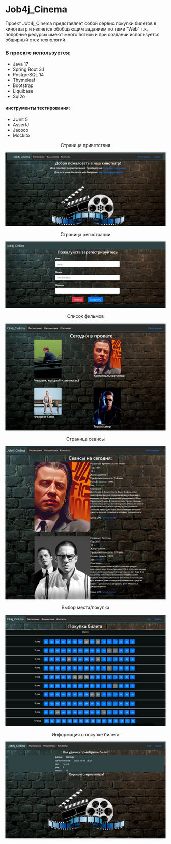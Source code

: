 # Job4j_Cinema
Проект Job4j_Cinema представляет собой сервис покупки билетов в кинотеатр
и является обобщающим заданием по теме "Web" т.к. подобные ресурсы имеют 
много логики и при создании используется обширный стек технологий.
### В проекте используется:
* Java 17
* Spring Boot 3.1
* PostgreSQL 14
* Thymeleaf
* Bootstrap
* Liquibase
* Sql2o

####      инструменты тестирования:
* JUnit 5
* AssertJ
* Jacoco
* Mockito

<div style="text-align: center;">Страница приветствия</div>

![](img/hello.jpg)

<div style="text-align: center;">Страница регистрации</div>

![](img/registr.jpg)

<div style="text-align: center;">Список фильмов</div>

![](img/films.jpg)

<div style="text-align: center;">Страница сеансы</div>

![](img/sessions.jpg)

<div style="text-align: center;">Выбор места/покупка</div>

![](img/place.jpg)

<div style="text-align: center;">Информация о покупке билета</div>

![](img/info.jpg)